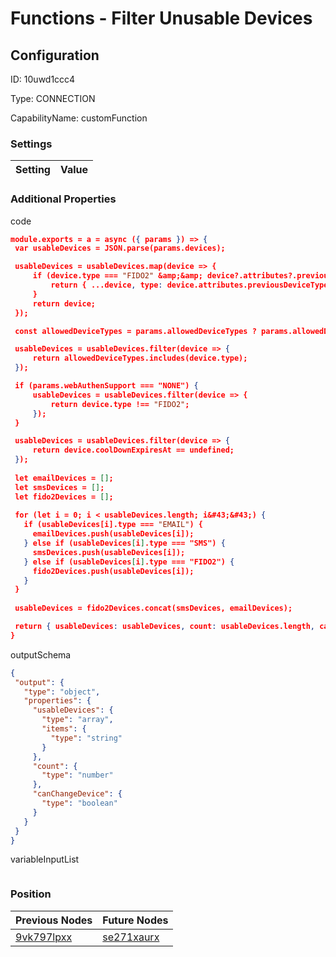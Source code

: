 # Functions - Filter Unusable Devices
## Configuration
ID:  10uwd1ccc4

Type: CONNECTION 

CapabilityName: customFunction

### Settings
| Setting | Value  |
| :------------------------ | ---------------------------------------- |
 




### Additional Properties
code
 ```json 
module.exports = a = async ({ params }) => {
  var usableDevices = JSON.parse(params.devices);

  usableDevices = usableDevices.map(device => {
      if (device.type === "FIDO2" &amp;&amp; device?.attributes?.previousDeviceType) {
          return { ...device, type: device.attributes.previousDeviceType }
      }
      return device;
  });

  const allowedDeviceTypes = params.allowedDeviceTypes ? params.allowedDeviceTypes.split(",") : [];

  usableDevices = usableDevices.filter(device => {
      return allowedDeviceTypes.includes(device.type);
  });

  if (params.webAuthenSupport === "NONE") {
      usableDevices = usableDevices.filter(device => {
          return device.type !== "FIDO2";
      });
  }

  usableDevices = usableDevices.filter(device => {
      return device.coolDownExpiresAt == undefined;
  });
  
  let emailDevices = [];
  let smsDevices = [];
  let fido2Devices = [];
  
  for (let i = 0; i < usableDevices.length; i&#43;&#43;) {
    if (usableDevices[i].type === "EMAIL") {
      emailDevices.push(usableDevices[i]);
    } else if (usableDevices[i].type === "SMS") {
      smsDevices.push(usableDevices[i]);
    } else if (usableDevices[i].type === "FIDO2") {
      fido2Devices.push(usableDevices[i]);
    }
  }
  
  usableDevices = fido2Devices.concat(smsDevices, emailDevices);

  return { usableDevices: usableDevices, count: usableDevices.length, canChangeDevice: usableDevices.length > 1 || params.magicLinkEnabled}
}
```


outputSchema
 ```json 
{
  "output": {
    "type": "object",
    "properties": {
      "usableDevices": {
        "type": "array",
        "items": {
          "type": "string"
        }
      },
      "count": {
        "type": "number"
      },
      "canChangeDevice": {
        "type": "boolean"
      }
    }
  }
}
```


variableInputList
 ```json 

```




### Position
| Previous Nodes | Future Nodes |
| :------------- | ------------ |
| [9vk797lpxx](./9vk797lpxx.md) | [se271xaurx](./se271xaurx.md) |